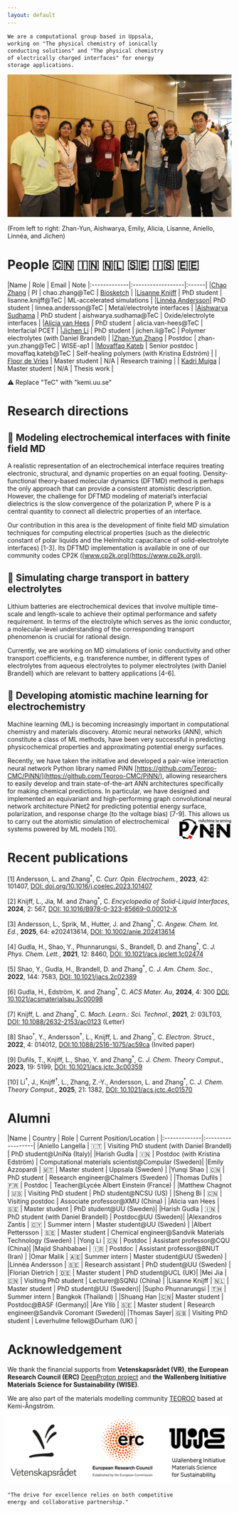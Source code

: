 ```yaml
---
layout: default
---
```


```text
We are a computational group based in Uppsala,  
working on "The physical chemistry of ionically  
conducting solutions" and "The physical chemistry  
of electrically charged interfaces" for energy  
storage applications.
```

![group_photo](/assets/img/TeC_Jun_2024.jpg)

(From left to right: Zhan-Yun, Aishwarya, Emily, Alicia, Lisanne, Aniello, Linnéa, and Jichen)
# People :cn: :india: :netherlands: :sweden: :iceland: :estonia: 

|Name             |  Role  |  Email | Note
|:-------------|:------------------|:------|
|[Chao Zhang](https://katalog.uu.se/profile/?id=N17-1304)  |  PI  | chao.zhang@TeC | [Biosketch](https://yacadeuro.org/zhang/) |
|[Lisanne Knijff](https://katalog.uu.se/profile/?id=N19-1351) | PhD student | lisanne.knijff@TeC | ML-accelerated simulations |
|[Linnéa Andersson](https://katalog.uu.se/profile/?id=N21-323)| PhD student | linnea.andersson@TeC | Metal/electrolyte interfaces |
|[Aishwarya Sudhama](https://www.katalog.uu.se/profile/?id=N22-2260) | PhD student | aishwarya.sudhama@TeC | Oxide/electrolyte interfaces |
|[Alicia van Hees](https://www.katalog.uu.se/empinfo/?id=N22-264) | PhD student | alicia.van-hees@TeC | Interfacial PCET | 
|[Jichen Li](https://www.katalog.uu.se/empinfo/?id=N23-1517) | PhD student | jichen.li@TeC | Polymer electrolytes (with Daniel Brandell) |
|[Zhan-Yun Zhang](https://www.katalog.uu.se/empinfo/?id=N23-2102) | Postdoc | zhan-yun.zhang@TeC | WISE-ap1 |
|[Movaffaq Kateb](https://www.uu.se/kontakt-och-organisation/personal?query=N24-2523) | Senior postdoc | movaffaq.kateb@TeC  | Self-healing polymers (with Kristina Edström) |
| [Floor de Vries](https://www.uu.se/kontakt-och-organisation/personal?query=N25-516) | Master student | N/A | Research training | 
| [Kadri Muiga](https://www.uu.se/kontakt-och-organisation/personal?query=N25-329) | Master student | N/A | Thesis work |

:warning:  Replace "TeC" with "kemi.uu.se"

# Research directions

## :dart:  Modeling electrochemical interfaces with finite field MD

A realistic representation of an electrochemical interface requires
treating electronic, structural, and dynamic properties on an equal
footing. Density-functional theory-based molecular dynamics (DFTMD) method is perhaps the only approach that can provide a consistent atomistic description. However, the challenge for DFTMD modeling of material’s interfacial dielectrics is the slow convergence of the polarization P, where P is a central quantity to connect all dielectric properties of an interface.

Our contribution in this area is the development of finite field MD simulation techniques for computing electrical properties (such as the dielectric constant of polar liquids and the Helmholtz capacitance of solid-electrolyte interfaces) [1-3]. Its DFTMD implementation is available in one of our community codes CP2K ([www.cp2k.org](https://www.cp2k.org)).

## :dart:  Simulating charge transport in battery electrolytes

Lithium batteries are electrochemical devices that involve multiple time-scale and length-scale to achieve their optimal performance and safety requirement. In terms of the electrolyte which serves as the ionic conductor, a molecular-level understanding of the corresponding transport phenomenon is crucial for rational design.

Currently, we are working on MD simulations of ionic conductivity and other transport coefficients, e.g. transference number, in different types of electrolytes from aqueous electrolytes to polymer electrolytes (with Daniel Brandell) which are relevant to battery applications [4-6].

## :dart:  Developing atomistic machine learning for electrochemistry

Machine learning (ML) is becoming increasingly important in computational chemistry and materials discovery. Atomic neural networks (ANN), which constitute a class of ML methods, have been very successful in predicting physicochemical properties and approximating potential energy surfaces.

Recently, we have taken the initiative and developed a pair-wise interaction neural network
Python library named PiNN [https://github.com/Teoroo-CMC/PiNN/](https://github.com/Teoroo-CMC/PiNN/),
allowing researchers to easily develop and train state-of-the-art ANN
architectures specifically for making chemical predictions. In
particular, we have designed and implemented an equivariant and
high-performing graph convolutional neural network architecture PiNet2
for predicting potential energy surface, polarization, and response
charge (to the voltage bias) [7-9]. <img align="right" width="118" height="50" src="/assets/img/PiNN_logo.png"> This allows
us to carry out the atomistic simulation of electrochemical systems
powered by ML models [10].

# Recent publications

[1] Andersson, L. and Zhang<sup>*</sup>, C. _Curr. Opin. Electrochem._, **2023**, 42: 101407, [DOI: doi.org/10.1016/j.coelec.2023.101407](https://doi.org/10.1016/j.coelec.2023.101407)

[2] Knijff, L., Jia, M. and Zhang<sup>*</sup>, C. _Encyclopedia of Solid-Liquid Interfaces_, **2024**, 2: 567, [DOI: 10.1016/B978-0-323-85669-0.00012-X](https://doi.org/10.1016/B978-0-323-85669-0.00012-X)

[3] Andersson, L., Sprik, M., Hutter, J. and Zhang<sup>*</sup>, C. _Angew. Chem. Int. Ed._, **2025**, 64: e202413614, [DOI: 10.1002/anie.202413614](https://doi.org/10.1002/anie.202413614)

[4] Gudla, H., Shao, Y., Phunnarungsi, S., Brandell, D. and Zhang<sup>*</sup>, C. _J. Phys. Chem. Lett._, **2021**, 12: 8460, [DOI: 10.1021/acs.jpclett.1c02474](https://doi.org/10.1021/acs.jpclett.1c02474)

[5] Shao, Y., Gudla, H., Brandell, D. and Zhang<sup>*</sup>, C. _J. Am. Chem. Soc._, **2022**, 144: 7583, [DOI: 10.1021/jacs.2c02389](https://doi.org/10.1021/jacs.2c02389)

[6] Gudla, H., Edström, K. and Zhang<sup>*</sup>, C.  _ACS Mater. Au_, **2024**, 4: 300 [DOI: 10.1021/acsmaterialsau.3c00098](https://doi.org/10.1021/acsmaterialsau.3c00098)

[7] Knijff, L. and Zhang<sup>*</sup>, C. _Mach. Learn.: Sci. Technol._, **2021**, 2: 03LT03, [DOI: 10.1088/2632-2153/ac0123](https://doi.org/10.1088/2632-2153/ac0123) (Letter)

[8] Shao<sup>†</sup>, Y., Andersson<sup>†</sup>, L., Knijff, L. and Zhang<sup>*</sup>,
C. _Electron. Struct._, **2022**, 4: 014012, [DOI:10.1088/2516-1075/ac59ca](https://doi.org/10.1088/2516-1075/ac59ca)
(Invited paper)

[9] Dufils, T., Knjiff, L., Shao, Y. and Zhang<sup>*</sup>, C. _J. Chem. Theory Comput._, **2023**, 19: 5199, [DOI: 10.1021/acs.jctc.3c00359](https://doi.org/10.1021/acs.jctc.3c00359)

[10] Li<sup>†</sup>, J.,  Knijff<sup>†</sup>, L., Zhang, Z.-Y., Andersson, L. and Zhang<sup>*</sup>, C. _J. Chem. Theory Comput._, **2025**, 21: 1382, [DOI: 10.1021/acs.jctc.4c01570](https://doi.org/10.1021/acs.jctc.4c01570)


# Alumni

|Name             |  Country | Role  |  Current Position/Location |
|:-------------|:------------------|
|Aniello  Langella |  :it: | Visiting PhD student (with Daniel Brandell)  | PhD student@UniNa (Italy)|
|Harish Gudla  |  :india: | Postdoc (with Kristina Edström)  | Computational materials scientist@Compular (Sweden)|
|Emily Azzopardi | :malta: | Master student | Uppsala (Sweden) |
|Yunqi Shao | :cn: | PhD student | Research engineer@Chalmers (Sweden) |
|Thomas Dufils | :fr: | Postdoc | Teacher@Lycée Albert Einstein (France) |
|Matthew Chagnot | :us: | Visiting PhD student | PhD student@NCSU (US) |
|Sheng Bi | :cn: | Visiting postdoc | Associate professor@XMU (China) |
|Alicia van Hees | :sweden: | Master student | PhD student@UU (Sweden)|
|Harish Gudla  |  :india: | PhD student (with Daniel Brandell)  | Postdoc@UU (Sweden)|
|Alexandros Zantis | :cyprus: | Summer intern | Master student@UU (Sweden) |
|Albert Pettersson | :sweden: | Master student | Chemical engineer@Sandvik Materials Technology (Sweden) |
|Yong Li  |  :cn: | Postdoc  | Assistant professor@CQU (China)|
|Majid Shahbabaei | :iran: | Postdoc | Assistant professor@BNUT (Iran) | 
|Omar Malik | :united_arab_emirates:| Summer intern | Master student@UU (Sweden) |
|Linnéa Andersson | :sweden: | Research assistant | PhD student@UU (Sweden) |
|Florian Dietrich | :de: | Master student | PhD student@UCL (UK)|
|Mei Jia | :cn: | Visiting PhD student | Lecturer@SQNU (China) |
|Lisanne Knijff | :netherlands: | Master student | PhD student@UU (Sweden)|
|Supho Phunnarungsi | :thailand: | Summer intern | Bangkok (Thailand) |
|Shuang Han |:cn:| Master student | Postdoc@BASF (Germany)|
|Are Yllö | :sweden: |  Master student | Research engineer@Sandvik Coromant (Sweden)|
|Thomas Sayer| :uk: | Visiting PhD student | Leverhulme fellow@Durham (UK) |

# Acknowledgement

We thank the financial supports from **Vetenskapsrådet (VR)**, **the
European Research Council (ERC)** [DeepProton project](https://cordis.europa.eu/project/id/949012) and **the Wallenberg Initiative Materials Science for Sustainability (WISE)**.

We are also part of the materials modelling community [TEOROO](https://github.com/Teoroo-CMC) based at Kemi-Ångström.


![Funding](/assets/img/Logo_banner.png)

```text
"The drive for excellence relies on both competitive 
energy and collaborative partnership."
```
